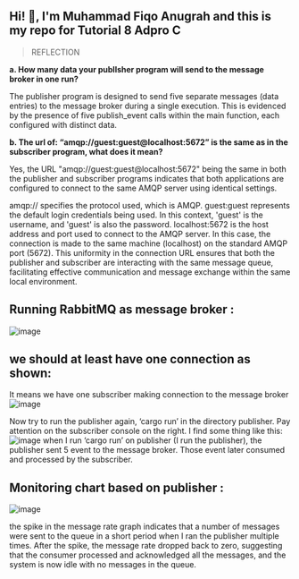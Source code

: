 ## **Hi! :wave:, I'm Muhammad Fiqo Anugrah and this is my repo for Tutorial 8 Adpro C**


> REFLECTION

**a. How many data your publlsher program will send to the message broker in one
run?**

The publisher program is designed to send five separate messages (data entries) to the message broker during a single execution. This is evidenced by the presence of five publish_event calls within the main function, each configured with distinct data.

**b. The url of: “amqp://guest:guest@localhost:5672” is the same as in the subscriber program, what does it mean?**

Yes, the URL "amqp://guest:guest@localhost:5672" being the same in both the publisher and subscriber programs indicates that both applications are configured to connect to the same AMQP server using identical settings.

amqp:// specifies the protocol used, which is AMQP.
guest:guest represents the default login credentials being used. In this context, 'guest' is the username, and 'guest' is also the password.
localhost:5672 is the host address and port used to connect to the AMQP server. In this case, the connection is made to the same machine (localhost) on the standard AMQP port (5672).
This uniformity in the connection URL ensures that both the publisher and subscriber are interacting with the same message queue, facilitating effective communication and message exchange within the same local environment.

## Running RabbitMQ as message broker : 
![image](https://github.com/fiqoanugrah/tutorial-8-publisher/assets/87713462/bb8dfa25-1b1e-498f-ab37-8fde8b2d1859)

## we should at least have one connection as shown:
It means we have one subscriber making connection to the message broker
![image](https://github.com/fiqoanugrah/tutorial-8-publisher/assets/87713462/2454d11a-e65c-4f31-b41b-07ead29c8fe4)

Now try to run the publisher again, ‘cargo run’ in the directory publisher. Pay attention on the
subscriber console on the right. I find some thing like this:
![image](https://github.com/fiqoanugrah/tutorial-8-publisher/assets/87713462/d969ce95-c9b2-4d57-8af6-12f46b0fd748)
when I run ‘cargo run’ on publisher (I run the publisher), the publisher sent 5
event to the message broker. Those event later consumed and processed by the subscriber. 


## Monitoring chart based on publisher :
![image](https://github.com/fiqoanugrah/tutorial-8-publisher/assets/87713462/adc57ddf-9ca4-4153-b455-65461520a91b)

the spike in the message rate graph indicates that a number of messages were sent to the queue in a short period when I ran the publisher multiple times. After the spike, the message rate dropped back to zero, suggesting that the consumer processed and acknowledged all the messages, and the system is now idle with no messages in the queue.
